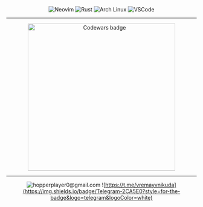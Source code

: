 
<div align="center">
  <img src="https://img.shields.io/badge/NeoVim-%2357A143.svg?&style=for-the-badge&logo=neovim&logoColor=white" alt="Neovim" />

  <img src="https://img.shields.io/badge/rust-%23000000.svg?style=for-the-badge&logo=rust&logoColor=white" alt="Rust" />
  <img src="https://img.shields.io/badge/Arch%20Linux-1793D1?logo=arch-linux&logoColor=fff&style=for-the-badge" alt="Arch Linux" />
  <img src="https://img.shields.io/badge/Visual%20Studio%20Code-0078d7.svg?style=for-the-badge&logo=visual-studio-code&logoColor=white" alt="VSCode"/>

</div>

___
<div align="center">
    <img align="center" src="https://www.codewars.com/users/vremyavnikuda/badges/small" alt="Codewars badge" width="390">

____
![hopperplayer0@gmail.com](https://img.shields.io/badge/Gmail-D14836?style=for-the-badge&logo=gmail&logoColor=white)
![https://t.me/vremayvnikuda](https://img.shields.io/badge/Telegram-2CA5E0?style=for-the-badge&logo=telegram&logoColor=white)
